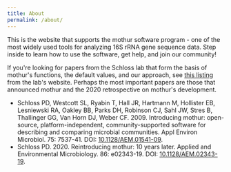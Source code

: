 ```yaml
---
title: About
permalink: /about/
---
```


This is the website that supports the mothur software program - one of the most widely used tools for analyzing 16S rRNA gene sequence data. Step inside to learn how to use the software, get help, and join our community!

If you're looking for papers from the Schloss lab that form the basis of mothur's functions, the default values, and our approach, see [this listing](https://www.schlosslab.org/science/bioinformatic_tools) from the lab's website. Perhaps the most important papers are those that announced mothur and the 2020 retrospective on mothur's development.

* Schloss PD, Westcott SL, Ryabin T, Hall JR, Hartmann M, Hollister EB, Lesniewski RA, Oakley BB, Parks DH, Robinson CJ, Sahl JW, Stres B, Thallinger GG, Van Horn DJ, Weber CF. 2009. Introducing mothur: open-source, platform-independent, community-supported software for describing and comparing microbial communities. Appl Environ Microbiol. 75: 7537-41. DOI: [10.1128/AEM.01541-09](https://dx.doi.org/10.1128/AEM.01541-09).
* Schloss PD. 2020. Reintroducing mothur: 10 years later. Applied and Environmental Microbiology. 86: e02343-19. DOI: [10.1128/AEM.02343-19](https://dx.doi.org/10.1128/AEM.02343-19).
